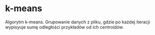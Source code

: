 # k-means
Algorytm k-means. Grupowanie danych z pliku, gdzie po każdej iteracji wypisyuje sumę odległości przykładów od ich centroidów.
